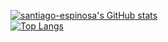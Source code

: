 
[![santiago-espinosa's GitHub stats](https://github-readme-stats.vercel.app/api?username=santiago-espinosa&show_icons=true&theme=radical)](https://github.com/santiago-espinosa?tab=repositories)\
[![Top Langs](https://github-readme-stats.vercel.app/api/top-langs/?username=santiago-espinosa&layout=compact&theme=radical)](https://github.com/santiago-espinosa?tab=repositories)
